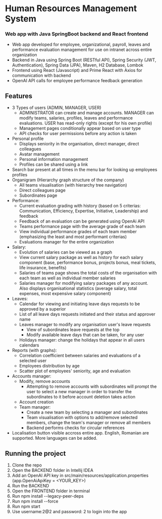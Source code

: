# Human Resources Management System
### Web app with Java SpringBoot backend and React frontend

- Web app developed for employee, organizational, payroll, leaves and performance evaluation management for use on intranet across entire organization
- Backend in Java using Spring Boot (RESTful API), Spring Security (JWT, Authentication), Spring Data (JPA), Maven, H2 Database, Lombok
- Frontend using React (Javascript) and Prime React with Axios for communication with backend
- OpenAI API calls for employee performance feedback generation

## Features
- 3 Types of users (ADMIN, MANAGER, USER)
    - ADMINISTRATOR can create and manage accounts. MANAGER can modify teams, salaries, profiles, leaves and performance evaluations. USER has read-only rights (except for his own profile)
    - Management pages conditionally appear based on user type
    - API checks for user permissions before any action is taken
- Personal profile
  - Displays seniority in the organisation, direct manager, direct colleagues
  - Avatar management
  - Personal information management
  - Profiles can be shared using a link
- Search bar present at all times in the menu bar for looking up employees profiles
- Organigram (Hierarchy graph structure of the company)
  - All teams visualisation (with hierarchy tree navigation)
  - Direct colleagues page
  - Subordinates page
- Performance:
  - Current evaluation grading with history (based on 5 criterias: Communication, Efficiency, Expertise, Initiative, Leadership) and feedback
  - Feedback of an evaluation can be generated using OpenAi API
  - Teams performance page with the average grade of each team
  - View individual performance grades of each team member (emphasizing the least and most performant criterias)
  - Evaluations manager for the entire organization
- Salary:
  - Evolution of salaries can be viewed as a graph
  - View current salary package as well as history for each salary component (base, performance bonus, projects bonus, meal tickets, life insurance, benefits)
  - Salaries of teams page shows the total costs of the organisation with each team as well as individual member salaries
  - Salaries manager for modifying salary packages of any account. Also displays organisational statistics (average salary, total expenses, most expensive salary component)
- Leaves:
  - Calendar for viewing and initiating leave days requests to be approved by a superior
  - List of all leave days requests initiated and their status and approver name
  - Leaves manager to modify any organisation user's leave requests
    - View of subordinates leave requests at the top
    - Modify available leave days that can be taken, for any user
  - Holidays manager: change the holidays that appear in all users calendars
- Reports (with graphs):
  - Correlation coefficient between salaries and evaluations of a selected user
  - Employees distribution by age
  - Scatter plot of employees' seniority, age and evaluation
- Accounts manager:
  -  Modify, remove accounts
      - Attempting to remove accounts with subordinates will prompt the user to select a new manager in order to transfer the subordinates to it before account deletion takes action
  -  Account creation
  -  Team manager:
      - Create a new team by selecting a manager and subordinates
      - Team visualisation with options to add/remove selected members, change the team's manager or remove all members
      - Backend performs checks for circular references
- Localisation button visible accross entire app. English, Romanian are supported. More languages can be added.
  

## Running the project
1. Clone the repo
2. Open the BACKEND folder in Intellij IDEA
3. Add an OpenAI API key in src/main/resources/application.properties (app.OpenAiApiKey = <YOUR_KEY>)
4. Run the BACKEND
5. Open the FRONTEND folder in terminal
6. Run npm install --legacy-peer-deps
7. Run npm install --force
8. Run npm start
9. Use username:2@2 and password: 2 to login into the app

